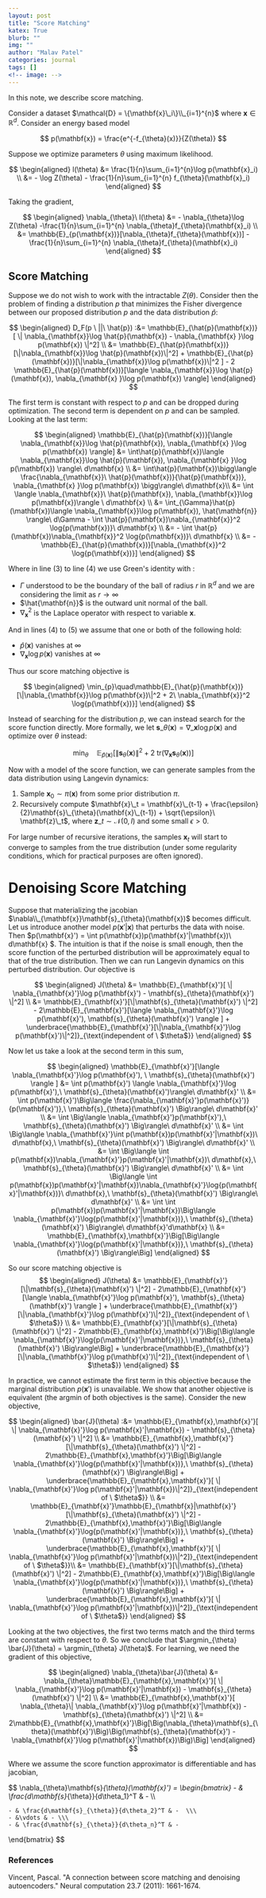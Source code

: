 ```yaml
---
layout: post
title: "Score Matching"
katex: True
blurb: ""
img: ""
author: "Malav Patel"
categories: journal
tags: []
<!-- image: -->
---
```


In this note, we describe score matching.

Consider a dataset $\mathcal{D} = \{\mathbf{x}\_i\}\\_{i=1}^{n}$ where $\mathbf{x} \in \mathbb{R}^d$. Consider an energy based model

$$
p(\mathbf{x}) = \frac{e^{-f_{\theta}(x)}}{Z(\theta)}
$$

Suppose we optimize parameters $\theta$ using maximum likelihood.

$$
\begin{aligned}
l(\theta) &= \frac{1}{n}\sum_{i=1}^{n}\log p(\mathbf{x}_i) \\ 
&=  - \log Z(\theta) - \frac{1}{n}\sum_{i=1}^{n} f_{\theta}(\mathbf{x}_i)
\end{aligned}
$$

Taking the gradient,

$$
\begin{aligned}
\nabla_{\theta}\ l(\theta) &= - \nabla_{\theta}\log Z(\theta) -\frac{1}{n}\sum_{i=1}^{n} \nabla_{\theta}f_{\theta}(\mathbf{x}_i)  \\ 
&=  \mathbb{E}_{p(\mathbf{x})}[\nabla_{\theta}f_{\theta}(\mathbf{x})]  -\frac{1}{n}\sum_{i=1}^{n} \nabla_{\theta}f_{\theta}(\mathbf{x}_i) 
\end{aligned}
$$

## Score Matching
Suppose we do not wish to work with the intractable $Z(\theta)$. Consider then the problem of finding a distribution $p$  that minimizes the Fisher divergence between our proposed distribution $p$ and the data distribution $\hat{p}$:

$$
\begin{aligned}
D_F(p \ ||\  \hat{p}) :&= \mathbb{E}_{\hat{p}(\mathbf{x})}[ \| \nabla_{\mathbf{x}}\log \hat{p}(\mathbf{x}) - \nabla_{\mathbf{x}
}\log p(\mathbf{x})  \|^2] \\ 
&= \mathbb{E}_{\hat{p}(\mathbf{x})}[\|\nabla_{\mathbf{x}}\log \hat{p}(\mathbf{x})\|^2] + \mathbb{E}_{\hat{p}(\mathbf{x})}[\|\nabla_{\mathbf{x}}\log p(\mathbf{x})\|^2 ] - 2 \mathbb{E}_{\hat{p}(\mathbf{x})}[\langle \nabla_{\mathbf{x}}\log \hat{p}(\mathbf{x}), \nabla_{\mathbf{x}
}\log p(\mathbf{x}) \rangle]
\end{aligned}
$$

The first term is constant with respect to $p$ and can be dropped during optimization. The second term is dependent on $p$ and can be sampled. Looking at the last term:

$$
\begin{aligned}
\mathbb{E}_{\hat{p}(\mathbf{x})}[\langle \nabla_{\mathbf{x}}\log \hat{p}(\mathbf{x}), \nabla_{\mathbf{x}
}\log p(\mathbf{x}) \rangle] &= \int\hat{p}(\mathbf{x})\langle \nabla_{\mathbf{x}}\log \hat{p}(\mathbf{x}), \nabla_{\mathbf{x}
}\log p(\mathbf{x}) \rangle\  d\mathbf{x} \\ 
&= \int\hat{p}(\mathbf{x})\bigg\langle \frac{\nabla_{\mathbf{x}}\  \hat{p}(\mathbf{x})}{\hat{p}(\mathbf{x})}, \nabla_{\mathbf{x}
}\log p(\mathbf{x}) \bigg\rangle\  d\mathbf{x}\\ 
&= \int \langle \nabla_{\mathbf{x}}\ \hat{p}(\mathbf{x}), \nabla_{\mathbf{x}}\log p(\mathbf{x})\rangle \ d\mathbf{x} \\ 
&= \int_{\Gamma}\hat{p}(\mathbf{x})\langle \nabla_{\mathbf{x}}\log p(\mathbf{x}), \hat{\mathbf{n}}  \rangle\ d\Gamma - \int \hat{p}(\mathbf{x})\nabla_{\mathbf{x}}^2 \log{p(\mathbf{x})}\ d\mathbf{x} \\ 
&= - \int \hat{p}(\mathbf{x})\nabla_{\mathbf{x}}^2 \log{p(\mathbf{x})}\ d\mathbf{x} \\ 
&= -\mathbb{E}_{\hat{p}(\mathbf{x})}[\nabla_{\mathbf{x}}^2 \log{p(\mathbf{x})}]
\end{aligned}
$$

Where in line (3) to line (4) we use Green's identity with :

- $\Gamma$ understood to be the boundary of the ball of radius $r$ in $\mathbb{R}^d$ and we are considering the limit as $r \to \infty$
- $\hat{\mathbf{n}}$ is the outward unit normal of the ball.
- $\nabla_{\mathbf{x}}^2$ is the Laplace operator with respect to variable $\mathbf{x}$.

And in lines (4) to (5) we assume that one or both of the following hold:

- $\hat{p}(\mathbf{x})$ vanishes at $\infty$
- $\nabla_{\mathbf{x}}\log{p(\mathbf{x})}$ vanishes at $\infty$ 

Thus our score matching objective is

$$
\begin{aligned}
\min_{p}\quad\mathbb{E}_{\hat{p}(\mathbf{x})}[\|\nabla_{\mathbf{x}}\log p(\mathbf{x})\|^2  + 2\ \nabla_{\mathbf{x}}^2 \log{p(\mathbf{x})}]
\end{aligned}
$$

Instead of searching for the distribution $p$, we can instead search for the score function directly. More formally, we let $\mathbf{s}\_{\theta}(\mathbf{x}) = \nabla\_{\mathbf{x}}\log{p(\mathbf{x})}$ and optimize over $\theta$ instead:

$$
\min_{\theta}\quad  \mathbb{E}_{\hat{p}(\mathbf{x})}[\|\mathbf{s}_{\theta}(\mathbf{x})\|^2 + 2\ \text{tr}\big(\nabla_{\mathbf{x}}\mathbf{s}_{\theta}(\mathbf{x}\big))]
$$

Now with a model of the score function, we can generate samples from the data distribution using Langevin dynamics:

1. Sample $\mathbf{x}_0 \sim \pi(\mathbf{x})$ from some prior distribution $\pi$.
2. Recursively compute $\mathbf{x}\_t = \mathbf{x}\_{t-1} + \frac{\epsilon}{2}\mathbf{s}\_{\theta}(\mathbf{x}\_{t-1}) + \sqrt{\epsilon}\ \mathbf{z}\_t$, where $\mathbf{z}\_t \sim \mathcal{N}(0, I)$ and some small $\epsilon > 0$.

For large number of recursive iterations, the samples $\mathbf{x}_t$ will start to converge to samples from the true distribution (under some regularity conditions, which for practical purposes are often ignored). 

# Denoising Score Matching
Suppose that materializing the jacobian $\nabla\\_{\mathbf{x}}\mathbf{s}_{\theta}(\mathbf{x})$ becomes difficult. Let us introduce another model $p(\mathbf{x}'|\mathbf{x})$ that perturbs the data with noise. Then $p(\mathbf{x}') = \int p(\mathbf{x})p(\mathbf{x}'|\mathbf{x})\ d\mathbf{x} $. The intuition is that if the noise is small enough, then the score function of the perturbed distribution will be approximately equal to that of the true distribution. Then we can run Langevin dynamics on this perturbed distribution. Our objective is

$$
\begin{aligned}
J(\theta) &= \mathbb{E}_{\mathbf{x}'}[ \| \nabla_{\mathbf{x}'}\log p(\mathbf{x}') - \mathbf{s}_{\theta}(\mathbf{x}') \|^2] \\ 
&= \mathbb{E}_{\mathbf{x}'}[\|\mathbf{s}_{\theta}(\mathbf{x}') \|^2] - 2\mathbb{E}_{\mathbf{x}'}[\langle \nabla_{\mathbf{x}'}\log p(\mathbf{x}'), \mathbf{s}_{\theta}(\mathbf{x}')  \rangle ] + \underbrace{\mathbb{E}_{\mathbf{x}'}[\|\nabla_{\mathbf{x}'}\log p(\mathbf{x}')\|^2]}_{\text{independent of \  $\theta$}}
\end{aligned}
$$

Now let us take a look at the second term in this sum,

$$
\begin{aligned}
\mathbb{E}_{\mathbf{x}'}[\langle \nabla_{\mathbf{x}'}\log p(\mathbf{x}'), \ \mathbf{s}_{\theta}(\mathbf{x}')  \rangle ] &= \int p(\mathbf{x}') \langle \nabla_{\mathbf{x}'}\log p(\mathbf{x}'),\  \mathbf{s}_{\theta}(\mathbf{x}')\rangle\  d\mathbf{x}' \\ &= \int p(\mathbf{x}')\Big\langle \frac{\nabla_{\mathbf{x}'}p(\mathbf{x}')}{p(\mathbf{x}')},\  \mathbf{s}_{\theta}(\mathbf{x}') \Big\rangle\ d\mathbf{x}' \\ 
&= \int \Big\langle \nabla_{\mathbf{x}'}p(\mathbf{x}'),\  \mathbf{s}_{\theta}(\mathbf{x}') \Big\rangle\ d\mathbf{x}' \\ 
&= \int \Big\langle \nabla_{\mathbf{x}'}\int p(\mathbf{x})p(\mathbf{x}'|\mathbf{x})\ d\mathbf{x},\  \mathbf{s}_{\theta}(\mathbf{x}') \Big\rangle\ d\mathbf{x}' \\ 
&= \int \Big\langle \int p(\mathbf{x})\nabla_{\mathbf{x}'}p(\mathbf{x}'|\mathbf{x})\ d\mathbf{x},\  \mathbf{s}_{\theta}(\mathbf{x}') \Big\rangle\ d\mathbf{x}' \\ 
&= \int \Big\langle \int p(\mathbf{x})p(\mathbf{x}'|\mathbf{x})\nabla_{\mathbf{x}'}\log{p(\mathbf{x}'|\mathbf{x})}\ d\mathbf{x},\  \mathbf{s}_{\theta}(\mathbf{x}') \Big\rangle\ d\mathbf{x}' \\ 
&= \int \int p(\mathbf{x})p(\mathbf{x}'|\mathbf{x})\Big\langle \nabla_{\mathbf{x}'}\log{p(\mathbf{x}'|\mathbf{x})},\  \mathbf{s}_{\theta}(\mathbf{x}') \Big\rangle\ d\mathbf{x}'d\mathbf{x} \\ 
&= \mathbb{E}_{\mathbf{x},\mathbf{x}'}\Big[\Big\langle \nabla_{\mathbf{x}'}\log{p(\mathbf{x}'|\mathbf{x})},\  \mathbf{s}_{\theta}(\mathbf{x}') \Big\rangle\Big]
\end{aligned}
$$

So our score matching objective is 
$$
\begin{aligned}
J(\theta) &= \mathbb{E}_{\mathbf{x}'}[\|\mathbf{s}_{\theta}(\mathbf{x}') \|^2] - 2\mathbb{E}_{\mathbf{x}'}[\langle \nabla_{\mathbf{x}'}\log p(\mathbf{x}'), \mathbf{s}_{\theta}(\mathbf{x}')  \rangle ] + \underbrace{\mathbb{E}_{\mathbf{x}'}[\|\nabla_{\mathbf{x}'}\log p(\mathbf{x}')\|^2]}_{\text{independent of \  $\theta$}} \\ 
&= \mathbb{E}_{\mathbf{x}'}[\|\mathbf{s}_{\theta}(\mathbf{x}') \|^2] - 2\mathbb{E}_{\mathbf{x},\mathbf{x}'}\Big[\Big\langle \nabla_{\mathbf{x}'}\log{p(\mathbf{x}'|\mathbf{x})},\  \mathbf{s}_{\theta}(\mathbf{x}') \Big\rangle\Big] + \underbrace{\mathbb{E}_{\mathbf{x}'}[\|\nabla_{\mathbf{x}'}\log p(\mathbf{x}')\|^2]}_{\text{independent of \  $\theta$}}
\end{aligned}
$$

In practice, we cannot estimate the first term in this objective because the marginal distribution $p(\mathbf{x}')$ is unavailable. We show that another objective is equivalent (the argmin of both objectives is the same). Consider the new objective,

$$
\begin{aligned}
\bar{J}(\theta) :&= \mathbb{E}_{\mathbf{x},\mathbf{x}'}[ \| \nabla_{\mathbf{x}'}\log p(\mathbf{x}'|\mathbf{x}) - \mathbf{s}_{\theta}(\mathbf{x}') \|^2] \\ 
&= \mathbb{E}_{\mathbf{x},\mathbf{x}'}[\|\mathbf{s}_{\theta}(\mathbf{x}') \|^2] - 2\mathbb{E}_{\mathbf{x},\mathbf{x}'}\Big[\Big\langle \nabla_{\mathbf{x}'}\log{p(\mathbf{x}'|\mathbf{x})},\  \mathbf{s}_{\theta}(\mathbf{x}') \Big\rangle\Big] + \underbrace{\mathbb{E}_{\mathbf{x},\mathbf{x}'}[ \| \nabla_{\mathbf{x}'}\log p(\mathbf{x}'|\mathbf{x})\|^2]}_{\text{independent of \ $\theta$}} \\ 
&= \mathbb{E}_{\mathbf{x}'}\mathbb{E}_{\mathbf{x}|\mathbf{x}'}[\|\mathbf{s}_{\theta}(\mathbf{x}') \|^2] - 2\mathbb{E}_{\mathbf{x},\mathbf{x}'}\Big[\Big\langle \nabla_{\mathbf{x}'}\log{p(\mathbf{x}'|\mathbf{x})},\  \mathbf{s}_{\theta}(\mathbf{x}') \Big\rangle\Big] + \underbrace{\mathbb{E}_{\mathbf{x},\mathbf{x}'}[ \| \nabla_{\mathbf{x}'}\log p(\mathbf{x}'|\mathbf{x})\|^2]}_{\text{independent of \ $\theta$}}\\ 
&= \mathbb{E}_{\mathbf{x}'}[\|\mathbf{s}_{\theta}(\mathbf{x}') \|^2] - 2\mathbb{E}_{\mathbf{x},\mathbf{x}'}\Big[\Big\langle \nabla_{\mathbf{x}'}\log{p(\mathbf{x}'|\mathbf{x})},\  \mathbf{s}_{\theta}(\mathbf{x}') \Big\rangle\Big] + \underbrace{\mathbb{E}_{\mathbf{x},\mathbf{x}'}[ \| \nabla_{\mathbf{x}'}\log p(\mathbf{x}'|\mathbf{x})\|^2]}_{\text{independent of \ $\theta$}}
\end{aligned}
$$

Looking at the two objectives, the first two terms match and the third terms are constant with respect to $\theta$. So we conclude that $\argmin_{\theta} \bar{J}(\theta) = \argmin_{\theta} J(\theta)$. For learning, we need the gradient of this objective, 

$$
\begin{aligned}
\nabla_{\theta}\bar{J}(\theta)  &= \nabla_{\theta}\mathbb{E}_{\mathbf{x},\mathbf{x}'}[ \| \nabla_{\mathbf{x}'}\log p(\mathbf{x}'|\mathbf{x}) - \mathbf{s}_{\theta}(\mathbf{x}') \|^2] \\ 
&=  \mathbb{E}_{\mathbf{x},\mathbf{x}'}[ \nabla_{\theta}\| \nabla_{\mathbf{x}'}\log p(\mathbf{x}'|\mathbf{x}) - \mathbf{s}_{\theta}(\mathbf{x}') \|^2] \\ 
&= 2\mathbb{E}_{\mathbf{x},\mathbf{x}'}\Big[\Big(\nabla_{\theta}\mathbf{s}_{\theta}(\mathbf{x}')\Big)\Big(\mathbf{s}_{\theta}(\mathbf{x}') - \nabla_{\mathbf{x}'}\log p(\mathbf{x}'|\mathbf{x})\Big)\Big]
\end{aligned}
$$

Where we assume the score function approximator is differentiable and has jacobian,

$$
\nabla_{\theta}\mathbf{s}_{\theta}(\mathbf{x}') = \begin{bmatrix}
    - & \frac{d\mathbf{s}_{\theta}}{d\theta_1}^T & -  \\\ 
    
    - & \frac{d\mathbf{s}_{\theta}}{d\theta_2}^T & -  \\\ 
    - &\vdots & - \\\ 
    - & \frac{d\mathbf{s}_{\theta}}{d\theta_n}^T & -
\end{bmatrix}
$$


### References

Vincent, Pascal. "A connection between score matching and denoising autoencoders." Neural computation 23.7 (2011): 1661-1674.
